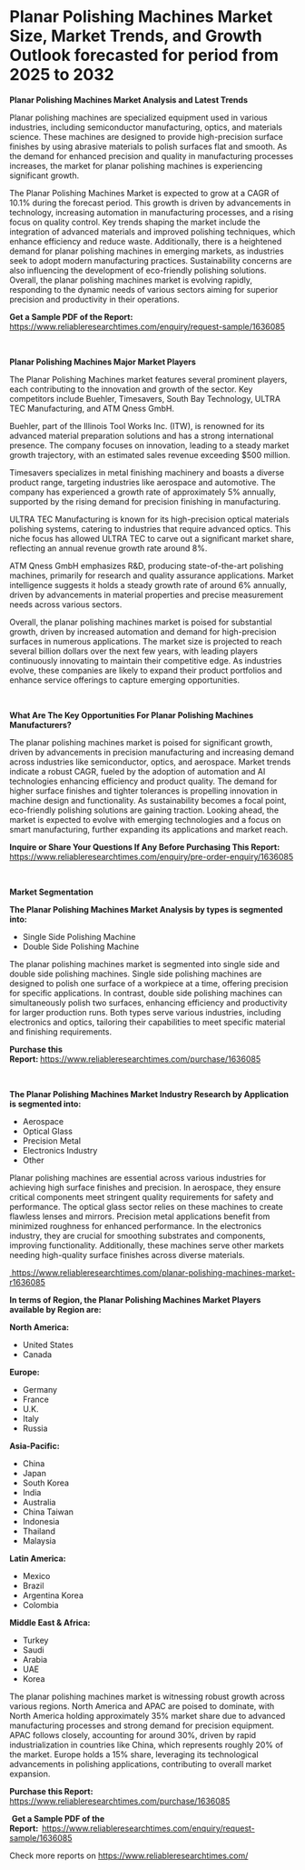 <p><h1>Planar Polishing Machines Market Size, Market Trends, and Growth Outlook forecasted for period from 2025 to 2032</h1></p><p><strong>Planar Polishing Machines Market Analysis and Latest Trends</strong></p>
<p><p>Planar polishing machines are specialized equipment used in various industries, including semiconductor manufacturing, optics, and materials science. These machines are designed to provide high-precision surface finishes by using abrasive materials to polish surfaces flat and smooth. As the demand for enhanced precision and quality in manufacturing processes increases, the market for planar polishing machines is experiencing significant growth.</p><p>The Planar Polishing Machines Market is expected to grow at a CAGR of 10.1% during the forecast period. This growth is driven by advancements in technology, increasing automation in manufacturing processes, and a rising focus on quality control. Key trends shaping the market include the integration of advanced materials and improved polishing techniques, which enhance efficiency and reduce waste. Additionally, there is a heightened demand for planar polishing machines in emerging markets, as industries seek to adopt modern manufacturing practices. Sustainability concerns are also influencing the development of eco-friendly polishing solutions. Overall, the planar polishing machines market is evolving rapidly, responding to the dynamic needs of various sectors aiming for superior precision and productivity in their operations.</p></p>
<p><strong>Get a Sample PDF of the Report:&nbsp;</strong> <a href="https://www.reliableresearchtimes.com/enquiry/request-sample/1636085?utm_campaign=2993&utm_medium=2&utm_source=Github&utm_content=ia&utm_term=23032025&utm_id=planar-polishing-machines">https://www.reliableresearchtimes.com/enquiry/request-sample/1636085</a></p>
<p>&nbsp;</p>
<p><strong>Planar Polishing Machines Major Market Players</strong></p>
<p><p>The Planar Polishing Machines market features several prominent players, each contributing to the innovation and growth of the sector. Key competitors include Buehler, Timesavers, South Bay Technology, ULTRA TEC Manufacturing, and ATM Qness GmbH. </p><p>Buehler, part of the Illinois Tool Works Inc. (ITW), is renowned for its advanced material preparation solutions and has a strong international presence. The company focuses on innovation, leading to a steady market growth trajectory, with an estimated sales revenue exceeding $500 million. </p><p>Timesavers specializes in metal finishing machinery and boasts a diverse product range, targeting industries like aerospace and automotive. The company has experienced a growth rate of approximately 5% annually, supported by the rising demand for precision finishing in manufacturing. </p><p>ULTRA TEC Manufacturing is known for its high-precision optical materials polishing systems, catering to industries that require advanced optics. This niche focus has allowed ULTRA TEC to carve out a significant market share, reflecting an annual revenue growth rate around 8%.</p><p>ATM Qness GmbH emphasizes R&D, producing state-of-the-art polishing machines, primarily for research and quality assurance applications. Market intelligence suggests it holds a steady growth rate of around 6% annually, driven by advancements in material properties and precise measurement needs across various sectors.</p><p>Overall, the planar polishing machines market is poised for substantial growth, driven by increased automation and demand for high-precision surfaces in numerous applications. The market size is projected to reach several billion dollars over the next few years, with leading players continuously innovating to maintain their competitive edge. As industries evolve, these companies are likely to expand their product portfolios and enhance service offerings to capture emerging opportunities.</p></p>
<p>&nbsp;</p>
<p><strong>What Are The Key Opportunities For Planar Polishing Machines Manufacturers?</strong></p>
<p><p>The planar polishing machines market is poised for significant growth, driven by advancements in precision manufacturing and increasing demand across industries like semiconductor, optics, and aerospace. Market trends indicate a robust CAGR, fueled by the adoption of automation and AI technologies enhancing efficiency and product quality. The demand for higher surface finishes and tighter tolerances is propelling innovation in machine design and functionality. As sustainability becomes a focal point, eco-friendly polishing solutions are gaining traction. Looking ahead, the market is expected to evolve with emerging technologies and a focus on smart manufacturing, further expanding its applications and market reach.</p></p>
<p><strong>Inquire or Share Your Questions If Any Before Purchasing This Report:</strong> <a href="https://www.reliableresearchtimes.com/enquiry/pre-order-enquiry/1636085?utm_campaign=2993&utm_medium=2&utm_source=Github&utm_content=ia&utm_term=23032025&utm_id=planar-polishing-machines">https://www.reliableresearchtimes.com/enquiry/pre-order-enquiry/1636085</a></p>
<p>&nbsp;</p>
<p><strong>Market Segmentation</strong></p>
<p><strong>The Planar Polishing Machines Market Analysis by types is segmented into:</strong></p>
<p><ul><li>Single Side Polishing Machine</li><li>Double Side Polishing Machine</li></ul></p>
<p><p>The planar polishing machines market is segmented into single side and double side polishing machines. Single side polishing machines are designed to polish one surface of a workpiece at a time, offering precision for specific applications. In contrast, double side polishing machines can simultaneously polish two surfaces, enhancing efficiency and productivity for larger production runs. Both types serve various industries, including electronics and optics, tailoring their capabilities to meet specific material and finishing requirements.</p></p>
<p><strong>Purchase this Report:&nbsp;</strong><a href="https://www.reliableresearchtimes.com/purchase/1636085?utm_campaign=2993&utm_medium=2&utm_source=Github&utm_content=ia&utm_term=23032025&utm_id=planar-polishing-machines">https://www.reliableresearchtimes.com/purchase/1636085</a></p>
<p>&nbsp;</p>
<p><strong>The Planar Polishing Machines Market Industry Research by Application is segmented into:</strong></p>
<p><ul><li>Aerospace</li><li>Optical Glass</li><li>Precision Metal</li><li>Electronics Industry</li><li>Other</li></ul></p>
<p><p>Planar polishing machines are essential across various industries for achieving high surface finishes and precision. In aerospace, they ensure critical components meet stringent quality requirements for safety and performance. The optical glass sector relies on these machines to create flawless lenses and mirrors. Precision metal applications benefit from minimized roughness for enhanced performance. In the electronics industry, they are crucial for smoothing substrates and components, improving functionality. Additionally, these machines serve other markets needing high-quality surface finishes across diverse materials.</p></p>
<p><a href="https://www.reliableresearchtimes.com/planar-polishing-machines-market-r1636085?utm_campaign=2993&utm_medium=2&utm_source=Github&utm_content=ia&utm_term=23032025&utm_id=planar-polishing-machines">&nbsp;https://www.reliableresearchtimes.com/planar-polishing-machines-market-r1636085</a></p>
<p><strong>In terms of Region, the Planar Polishing Machines Market Players available by Region are:</strong></p>
<p>
    <p> <strong> North America: </strong>
        <ul>
            <li>United States</li>
            <li>Canada</li>
        </ul>
        </p> 
    <p> <strong> Europe: </strong>
        <ul>
            <li>Germany</li>
            <li>France</li>
            <li>U.K.</li>
            <li>Italy</li>
            <li>Russia</li>
        </ul>
        </p> 
    <p> <strong> Asia-Pacific: </strong>
        <ul>
            <li>China</li>
            <li>Japan</li>
            <li>South Korea</li>
            <li>India</li>
            <li>Australia</li>
            <li>China Taiwan</li>
            <li>Indonesia</li>
            <li>Thailand</li>
            <li>Malaysia</li>
        </ul>
        </p> 
    <p> <strong> Latin America: </strong>
        <ul>
            <li>Mexico</li>
            <li>Brazil</li>
            <li>Argentina Korea</li>
            <li>Colombia</li>
        </ul>
        </p> 
    <p> <strong> Middle East & Africa: </strong>
        <ul>
            <li>Turkey</li>
            <li>Saudi</li>
            <li>Arabia</li>
            <li>UAE</li>
            <li>Korea</li>
        </ul>
    </p>
    </p>
<p><p>The planar polishing machines market is witnessing robust growth across various regions. North America and APAC are poised to dominate, with North America holding approximately 35% market share due to advanced manufacturing processes and strong demand for precision equipment. APAC follows closely, accounting for around 30%, driven by rapid industrialization in countries like China, which represents roughly 20% of the market. Europe holds a 15% share, leveraging its technological advancements in polishing applications, contributing to overall market expansion.</p></p>
<p><strong>Purchase this Report: </strong><a href="https://www.reliableresearchtimes.com/purchase/1636085?utm_campaign=2993&utm_medium=2&utm_source=Github&utm_content=ia&utm_term=23032025&utm_id=planar-polishing-machines">https://www.reliableresearchtimes.com/purchase/1636085</a></p>
<p>&nbsp;<strong>Get a Sample PDF of the Report:&nbsp;&nbsp;</strong><a href="https://www.reliableresearchtimes.com/enquiry/request-sample/1636085?utm_campaign=2993&utm_medium=2&utm_source=Github&utm_content=ia&utm_term=23032025&utm_id=planar-polishing-machines">https://www.reliableresearchtimes.com/enquiry/request-sample/1636085</a></p>
<p><strong></strong></p>
<p>Check more reports on <a href="https://www.reliableresearchtimes.com/?utm_campaign=2993&utm_medium=2&utm_source=Github&utm_content=ia&utm_term=23032025&utm_id=planar-polishing-machines">https://www.reliableresearchtimes.com/</a></p>